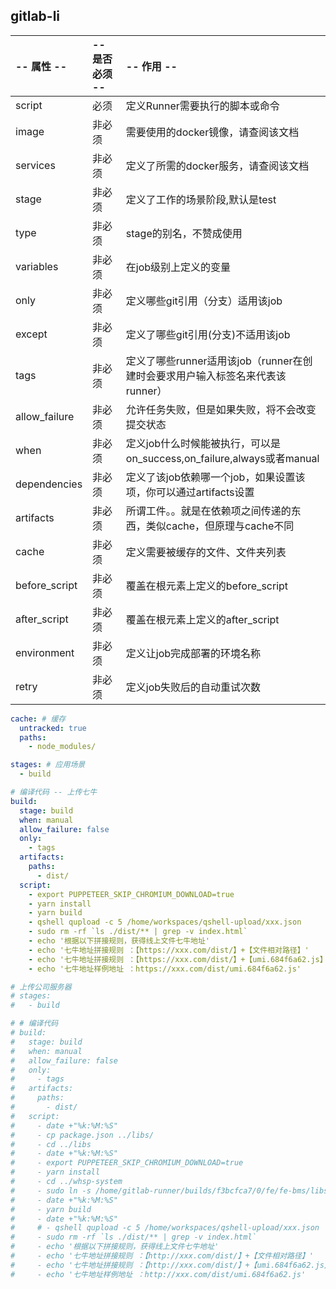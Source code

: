 ## gitlab-li

| -- 属性 -- | -- 是否必须 -- | -- 作用 -- |
| :--------- | :------------ | :--------- |
| script	    |   必须	| 定义Runner需要执行的脚本或命令 | 
| image	        | 非必须	| 需要使用的docker镜像，请查阅该文档 |
| services	    | 非必须	| 定义了所需的docker服务，请查阅该文档 |
| stage	        | 非必须	| 定义了工作的场景阶段,默认是test |
| type	        | 非必须	| stage的别名，不赞成使用 |
| variables	    | 非必须	| 在job级别上定义的变量 |
| only	        | 非必须	| 定义哪些git引用（分支）适用该job |
| except	    | 非必须	| 定义了哪些git引用(分支)不适用该job |
| tags	        | 非必须	| 定义了哪些runner适用该job（runner在创建时会要求用户输入标签名来代表该runner） |
| allow_failure	| 非必须	| 允许任务失败，但是如果失败，将不会改变提交状态 |
| when	        | 非必须	| 定义job什么时候能被执行，可以是on_success,on_failure,always或者manual |
| dependencies	| 非必须	| 定义了该job依赖哪一个job，如果设置该项，你可以通过artifacts设置 |
| artifacts	    | 非必须	| 所谓工件。。就是在依赖项之间传递的东西，类似cache，但原理与cache不同 |
| cache	        | 非必须	| 定义需要被缓存的文件、文件夹列表 |
| before_script	| 非必须	| 覆盖在根元素上定义的before_script |
| after_script	| 非必须	| 覆盖在根元素上定义的after_script |
| environment	| 非必须	| 定义让job完成部署的环境名称 |
| retry	        | 非必须	| 定义job失败后的自动重试次数 |

```yml
cache: # 缓存
  untracked: true
  paths:
    - node_modules/

stages: # 应用场景
  - build 

# 编译代码 -- 上传七牛
build:
  stage: build
  when: manual
  allow_failure: false
  only:
    - tags
  artifacts:
    paths:
      - dist/
  script:
    - export PUPPETEER_SKIP_CHROMIUM_DOWNLOAD=true
    - yarn install
    - yarn build
    - qshell qupload -c 5 /home/workspaces/qshell-upload/xxx.json
    - sudo rm -rf `ls ./dist/** | grep -v index.html`
    - echo '根据以下拼接规则，获得线上文件七牛地址'
    - echo '七牛地址拼接规则 ：【https://xxx.com/dist/】+【文件相对路径】'
    - echo '七牛地址拼接规则 ：【https://xxx.com/dist/】+【umi.684f6a62.js】'
    - echo '七牛地址样例地址 ：https://xxx.com/dist/umi.684f6a62.js'

# 上传公司服务器
# stages:
#   - build 

# # 编译代码
# build:
#   stage: build
#   when: manual
#   allow_failure: false
#   only:
#     - tags
#   artifacts:
#     paths:
#       - dist/
#   script:
#     - date +"%k:%M:%S"
#     - cp package.json ../libs/
#     - cd ../libs
#     - date +"%k:%M:%S"
#     - export PUPPETEER_SKIP_CHROMIUM_DOWNLOAD=true
#     - yarn install
#     - cd ../whsp-system
#     - sudo ln -s /home/gitlab-runner/builds/f3bcfca7/0/fe/fe-bms/libs/node_modules /home/gitlab-runner/builds/f3bcfca7/0/fe/fe-bms/whsp-system/node_modules
#     - date +"%k:%M:%S"
#     - yarn build
#     - date +"%k:%M:%S"
#     # - qshell qupload -c 5 /home/workspaces/qshell-upload/xxx.json
#     - sudo rm -rf `ls ./dist/** | grep -v index.html`
#     - echo '根据以下拼接规则，获得线上文件七牛地址'
#     - echo '七牛地址拼接规则 ：【http://xxx.com/dist/】+【文件相对路径】'
#     - echo '七牛地址拼接规则 ：【http://xxx.com/dist/】+【umi.684f6a62.js】'
#     - echo '七牛地址样例地址 ：http://xxx.com/dist/umi.684f6a62.js'
```
